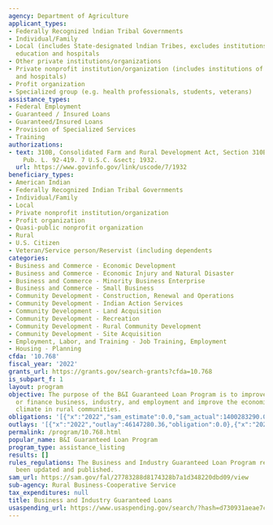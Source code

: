 ```yaml
---
agency: Department of Agriculture
applicant_types:
- Federally Recognized lndian Tribal Governments
- Individual/Family
- Local (includes State-designated lndian Tribes, excludes institutions of higher
  education and hospitals
- Other private institutions/organizations
- Private nonprofit institution/organization (includes institutions of higher education
  and hospitals)
- Profit organization
- Specialized group (e.g. health professionals, students, veterans)
assistance_types:
- Federal Employment
- Guaranteed / Insured Loans
- Guaranteed/Insured Loans
- Provision of Specialized Services
- Training
authorizations:
- text: 310B, Consolidated Farm and Rural Development Act, Section 310B, 7 U.S.C 1932.
    Pub. L. 92-419. 7 U.S.C. &sect; 1932.
  url: https://www.govinfo.gov/link/uscode/7/1932
beneficiary_types:
- American Indian
- Federally Recognized Indian Tribal Governments
- Individual/Family
- Local
- Private nonprofit institution/organization
- Profit organization
- Quasi-public nonprofit organization
- Rural
- U.S. Citizen
- Veteran/Service person/Reservist (including dependents
categories:
- Business and Commerce - Economic Development
- Business and Commerce - Economic Injury and Natural Disaster
- Business and Commerce - Minority Business Enterprise
- Business and Commerce - Small Business
- Community Development - Construction, Renewal and Operations
- Community Development - Indian Action Services
- Community Development - Land Acquisition
- Community Development - Recreation
- Community Development - Rural Community Development
- Community Development - Site Acquisition
- Employment, Labor, and Training - Job Training, Employment
- Housing - Planning
cfda: '10.768'
fiscal_year: '2022'
grants_url: https://grants.gov/search-grants?cfda=10.768
is_subpart_f: 1
layout: program
objective: The purpose of the B&I Guaranteed Loan Program is to improve, develop,
  or finance business, industry, and employment and improve the economic and environmental
  climate in rural communities.
obligations: '[{"x":"2022","sam_estimate":0.0,"sam_actual":1400283290.0,"usa_spending_actual":0.0},{"x":"2023","sam_estimate":1871243590.0,"sam_actual":0.0,"usa_spending_actual":0.0},{"x":"2024","sam_estimate":2000000000.0,"sam_actual":0.0,"usa_spending_actual":0.0}]'
outlays: '[{"x":"2022","outlay":46147280.36,"obligation":0.0},{"x":"2023","outlay":59165083.26,"obligation":0.0},{"x":"2024","outlay":15782613.88,"obligation":0.0}]'
permalink: /program/10.768.html
popular_name: B&I Guaranteed Loan Program
program_type: assistance_listing
results: []
rules_regulations: The Business and Industry Guaranteed Loan Program regulations has
  been updated and published.
sam_url: https://sam.gov/fal/27783288d8174328b7a1d348220dbd09/view
sub-agency: Rural Business-Cooperative Service
tax_expenditures: null
title: Business and Industry Guaranteed Loans
usaspending_url: https://www.usaspending.gov/search/?hash=d730931aeae7cad475d90ef04ad5fdb6
---
```

